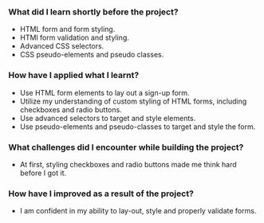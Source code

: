 ### What did I learn shortly before the project?

- HTML form and form styling.
- HTMl form validation and styling.
- Advanced CSS selectors.
- CSS pseudo-elements and pseudo classes.

### How have I applied what I learnt?

- Use HTML form elements to lay out a sign-up form.
- Utilize my understanding of custom styling of HTML forms, including checkboxes and radio buttons.
- Use advanced selectors to target and style elements.
- Use pseudo-elements and pseudo-classes to target and style the form.

### What challenges did I encounter while building the project?

- At first, styling checkboxes and radio buttons made me think hard before I got it.

### How have I improved as a result of the project?

- I am confident in my ability to lay-out, style and properly validate forms.
